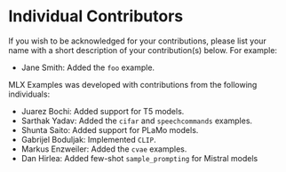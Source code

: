 # Individual Contributors

If you wish to be acknowledged for your contributions, please list your name
with a short description of your contribution(s) below. For example:

- Jane Smith: Added the `foo` example.

MLX Examples was developed with contributions from the following individuals:

- Juarez Bochi: Added support for T5 models.
- Sarthak Yadav: Added the `cifar` and `speechcommands` examples.
- Shunta Saito: Added support for PLaMo models.
- Gabrijel Boduljak: Implemented `CLIP`.
- Markus Enzweiler: Added the `cvae` examples.
- Dan Hirlea: Added few-shot `sample_prompting` for Mistral models 
